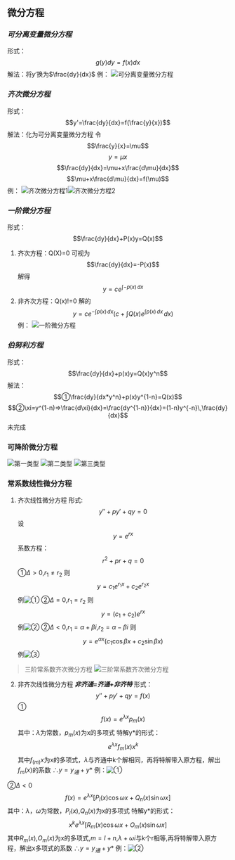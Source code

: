 #

## 微分方程

### *可分离变量微分方程*

形式：$$g(y)dy = f(x)dx$$
解法：将$y'$换为$\frac{dy}{dx}$
例：
![可分离变量微分方程](p93二_可分离变量微分方程/3.png)

### *齐次微分方程*

形式：$$y'=\frac{dy}{dx}=f(\frac{y}{x})$$
解法：化为可分离变量微分方程
令$$\frac{y}{x}=\mu$$
$$y=\mu x$$
$$\frac{dy}{dx}=\mu+x\frac{d\mu}{dx}$$
$$\mu+x\frac{d\mu}{dx}=f(\mu)$$
例：
![齐次微分方程1](p94三_齐次微分方程\2.png)![齐次微分方程2](p94三_齐次微分方程\3.png)

### *一阶微分方程*

形式：$$\frac{dy}{dx}+P(x)y=Q(x)$$

1. 齐次方程：Q(X)=0
可视为$$\frac{dy}{dx}=-P(x)$$
解得$$y=ce^{\int -p(x)\,dx}$$
2. 非齐次方程：Q(x)!=0
解的$$y=ce^{-\int p(x)\,dx}(c+{\int Q(x)e^{\int p(x)\,dx}\,dx})$$
例：
![一阶微分方程](p95四1_一阶线性微分方程\2.jpg)

### *伯努利方程*

形式：$$\frac{dy}{dx}+p(x)y=Q(x)y^n$$
解法：$$①\frac{dy}{dx*y^n}+p(x)y^{1-n}=Q(x)$$
$$②\xi=y^(1-n)=>\frac{d\xi}{dx}=\frac{dy^{1-n}}{dx}=(1-n)y^{-n}\,\frac{dy}{dx}$$
未完成

### 可降阶微分方程

![第一类型](p97五_可降阶微分方程\1.jpg)
![第二类型](p97五_可降阶微分方程\2.jpg)
![第三类型](p97五_可降阶微分方程\5.png)

### 常系数线性微分方程

1. 齐次线性微分方程
形式:$$y''+py'+qy=0$$
设$$y=e^{rx}$$
系数方程：$$r^2+pr+q=0$$
①$\Delta>0$,$r_1 \neq r_2$
则$$y=c_1e^{r_1x}+c_2e^{r_2x}$$
例![①](p100七1_常系数齐次线性微分方程\2.jpg)
②$\Delta=0$,$r_1 = r_2$
则$$y=(c_1+c_2)e^{rx}$$
例![②](p100七1_常系数齐次线性微分方程\4.jpg)
②$\Delta<0$,$r_1=\alpha+\beta i$,$r_2=\alpha-\beta i$
则$$y=e^{\alpha x}(c_1 \cos \beta x+c_2\sin \beta x)$$
例![③](p100七1_常系数齐次线性微分方程\6.jpg)

> 三阶常系数齐次微分方程
> ![三阶常系数齐次微分方程](p101七2_常系数齐次线性微分方程\1.png)

2. 非齐次线性微分方程 ***非齐通=齐通+非齐特***
形式：$$y''+py'+qy=f(x)$$
①$$f(x)=e^{\lambda x}p_m(x)$$
其中：$\lambda$为常数，$p_m(x)$为x的多项式
特解y*的形式：$$e^{\lambda x}f_m(x)x^k$$
其中$f_(m)x$为x的多项式，$\lambda$与齐通中k个解相同，再将特解带入原方程，解出$f_m(x)$的系数
∴$y=y_通+y*$
例：![①](p103八2_常系数非齐次线性微分方程\1.jpg)

②$\Delta<0$$$f(x)=e^{\lambda x}[P_l(x)\cos{\omega x}+Q_n(x)\sin{\omega x}]$$
其中：$\lambda$，$\omega$为常数，$P_l(x)$,$Q_n(x)$为x的多项式
特解y*的形式：$$x^{k}e^{\lambda x}[R_m(x)\cos{\omega x}+O_m(x)\sin{\omega x}]$$
其中$R_m(x)$,$O_m(x)$为x的多项式,$m=l+n$,$\lambda+\omega i$与k个r相等,再将特解带入原方程，解出x多项式的系数
∴$y=y_通+y*$
例：![②](p103八2_常系数非齐次线性微分方程\1.jpg)
